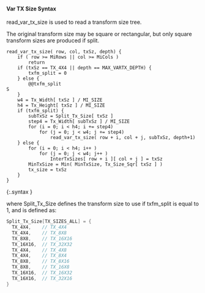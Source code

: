 #### Var TX Size Syntax

read_var_tx_size is used to read a transform size tree.

The original transform size may be square or rectangular, but only square transform sizes are produced if split.

~~~~~
read_var_tx_size( row, col, txSz, depth) {
    if ( row >= MiRows || col >= MiCols )
        return
    if (txSz == TX_4X4 || depth == MAX_VARTX_DEPTH) {
        txfm_split = 0
    } else {
        @@txfm_split                                                           S
    }
    w4 = Tx_Width[ txSz ] / MI_SIZE
    h4 = Tx_Height[ txSz ] / MI_SIZE
    if (txfm_split) {
        subTxSz = Split_Tx_Size[ txSz ]
        step4 = Tx_Width[ subTxSz ] / MI_SIZE
        for (i = 0; i < h4; i += step4)
            for (j = 0; j < w4; j += step4)
                read_var_tx_size( row + i, col + j, subTxSz, depth+1)
    } else {
        for (i = 0; i < h4; i++ )
            for (j = 0; j < w4; j++ )
                InterTxSizes[ row + i ][ col + j ] = txSz
        MinTxSize = Min( MinTxSize, Tx_Size_Sqr[ txSz ] )
        tx_size = txSz
    }
}
~~~~~
{:.syntax }

where Split_Tx_Size defines the transform size to use if txfm_split is equal to 1, and is defined as:

~~~~~ c
Split_Tx_Size[TX_SIZES_ALL] = {
  TX_4X4,    // TX_4X4
  TX_4X4,    // TX_8X8
  TX_8X8,    // TX_16X16
  TX_16X16,  // TX_32X32
  TX_4X4,    // TX_4X8
  TX_4X4,    // TX_8X4
  TX_8X8,    // TX_8X16
  TX_8X8,    // TX_16X8
  TX_16X16,  // TX_16X32
  TX_16X16,  // TX_32X16
}
~~~~~
